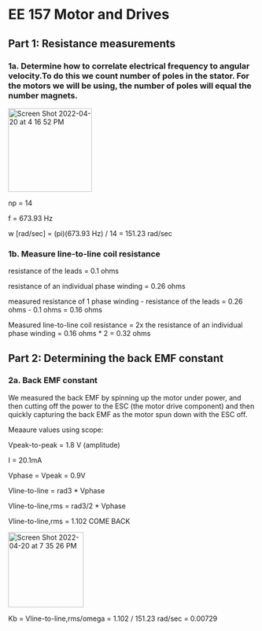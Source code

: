 # EE 157 Motor and Drives

## Part 1: Resistance measurements

### 1a. Determine how to correlate electrical frequency to angular velocity.To do this we count number of poles in the stator. For the motors we will be using, the number of poles will equal the number magnets.  

<img width="170" alt="Screen Shot 2022-04-20 at 4 16 52 PM" src="https://user-images.githubusercontent.com/71578472/164339934-72ad934d-b84c-4b9c-b290-884faa75513a.png">

np = 14

f = 673.93 Hz

w [rad/sec] = (pi)(673.93 Hz) / 14 = 151.23 rad/sec

### 1b. Measure line-to-line coil resistance

resistance of the leads = 0.1 ohms 


resistance of an individual phase winding = 0.26 ohms 


measured resistance of 1 phase winding - resistance of the leads =  0.26 ohms  - 0.1 ohms  = 0.16 ohms 

Measured line-to-line coil resistance =  2x the resistance of an individual phase winding = 0.16 ohms * 2  = 0.32 ohms

## Part 2: Determining the back EMF constant 

### 2a. Back EMF constant 

We measured the back EMF by spinning up the motor under power, and then cutting off the power to the ESC (the motor drive component) and then quickly capturing the back EMF as the motor spun down with the ESC off. 

Meaaure values using scope:

Vpeak-to-peak = 1.8 V (amplitude)

I = 20.1mA

Vphase = Vpeak = 0.9V

Vline-to-line = rad3 * Vphase

Vline-to-line,rms = rad3/2 * Vphase

Vline-to-line,rms = 1.102 COME BACK

<img width="153" alt="Screen Shot 2022-04-20 at 7 35 26 PM" src="https://user-images.githubusercontent.com/71578472/164360349-870272a1-09a6-45bb-8c0a-055328aab3d6.png">

Kb = Vline-to-line,rms/omega = 1.102 / 151.23 rad/sec = 0.00729 














